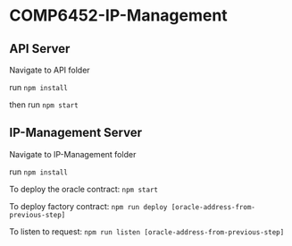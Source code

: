 # COMP6452-IP-Management

## API Server

Navigate to API folder

run `npm install`

then run `npm start`

## IP-Management Server

Navigate to IP-Management folder

run `npm install`

To deploy the oracle contract: `npm start`

To deploy factory contract: `npm run deploy [oracle-address-from-previous-step]`

To listen to request: `npm run listen [oracle-address-from-previous-step]`
